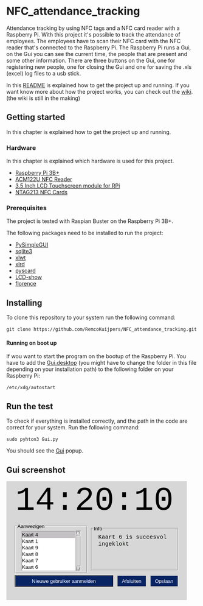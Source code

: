 # NFC_attendance_tracking
Attendance tracking by using NFC tags and a NFC card reader with a Raspberry Pi. With this project it's possible to track the attendance of employees. The employees have to scan their NFC card with the NFC reader that's connected to the Raspberry Pi. The Raspberry Pi runs a Gui, on the Gui you can see the current time, the people that are present and some other information. There are three buttons on the Gui, one for registering new people, one for closing the Gui and one for saving the .xls (excel) log files to a usb stick.

In this [README](https://github.com/RemcoKuijpers/NFC_attendance_tracking/blob/master/README.md) is explained how to get the project up and running. If you want know more about how the project works, you can check out the [wiki](https://github.com/RemcoKuijpers/NFC_attendance_tracking/wiki). (the wiki is still in the making)

## Getting started
In this chapter is explained how to get the project up and running.

### Hardware
In this chapter is explained which hardware is used for this project.
* [Raspberry Pi 3B+](https://www.raspberrypi.org/products/raspberry-pi-3-model-b-plus/)
* [ACM122U NFC Reader](https://www.acs.com.hk/en/products/3/acr122u-usb-nfc-reader/)
* [3.5 Inch LCD Touchscreen module for RPi](http://www.lcdwiki.com/3.5inch_RPi_Display)
* [NTAG213 NFC Cards](https://www.bol.com/nl/p/nfc-tag-ntag213-cards/9200000076793632/)

### Prerequisites
The project is tested with Raspian Buster on the Raspberry Pi 3B+.

The following packages need to be installed to run the project:
* [PySimpleGUI](https://pypi.org/project/PySimpleGUI/)
* [sqlite3](https://docs.python.org/3/library/sqlite3.html)
* [xlwt](https://pypi.org/project/xlwt/)
* [xlrd](https://pypi.org/project/xlrd/)
* [pyscard](https://pyscard.sourceforge.io/)
* [LCD-show](https://github.com/goodtft/LCD-show)
* [florence](https://www.maketecheasier.com/setup-virtual-keyboard-linux/)

## Installing
To clone this repository to your system run the following command:
```
git clone https://github.com/RemcoKuijpers/NFC_attendance_tracking.git
```
#### Running on boot up
If wou want to start the program on the bootup of the Raspberry Pi. You have to add the [Gui.desktop](https://github.com/RemcoKuijpers/NFC_attendance_tracking/blob/master/Gui.desktop) (you might have to change the folder in this file depending on your installation path) to the following folder on your Raspberry Pi:
```
/etc/xdg/autostart
```
## Run the test
To check if everything is installed correctly, and the path in the code are correct for your system. Run the following command:
```
sudo pyhton3 Gui.py
```
You should see the [Gui](https://github.com/RemcoKuijpers/NFC_attendance_tracking/blob/master/Images/Gui_screenshot.png) popup.
## Gui screenshot
![Alt text](https://github.com/RemcoKuijpers/NFC_attendance_tracking/blob/master/Images/Gui_screenshot.png)
